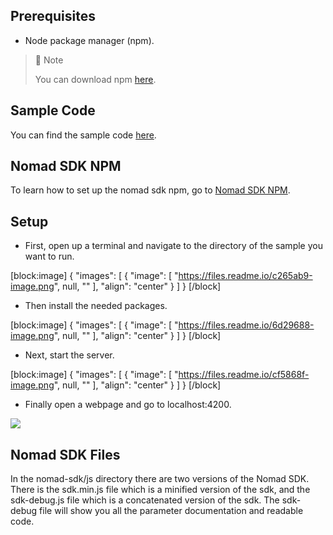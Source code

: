 ## Prerequisites

- Node package manager (npm).

> 📘 Note
> 
> You can download npm [here](https://nodejs.org/en/download).

## Sample Code

You can find the sample code [here](https://github.com/Nomad-Media/samples-js).

## Nomad SDK NPM

To learn how to set up the nomad sdk npm, go to [Nomad SDK NPM](https://github.com/Nomad-Media/nomad-sdk/tree/main/nomad-sdk-npm).

## Setup

- First, open up a terminal and navigate to the directory of the sample you want to run.

[block:image]
{
  "images": [
{
      "image": [
        "https://files.readme.io/c265ab9-image.png",
        null,
        ""
      ],
      "align": "center"
    }
  ]
}
[/block]


- Then install the needed packages.

[block:image]
{
  "images": [
    {
      "image": [
        "https://files.readme.io/6d29688-image.png",
        null,
        ""
      ],
      "align": "center"
    }
  ]
}
[/block]


- Next, start the server.

[block:image]
{
  "images": [
    {
      "image": [
        "https://files.readme.io/cf5868f-image.png",
        null,
        ""
      ],
      "align": "center"
    }
  ]
}
[/block]


- Finally open a webpage and go to localhost:4200.

![](https://files.readme.io/978ae99-image.png)

## Nomad SDK Files

In the nomad-sdk/js directory there are two versions of the Nomad SDK. There is the sdk.min.js file which is a minified version of the sdk, and the sdk-debug.js file which is a concatenated version of the sdk. The sdk-debug file will show you all the parameter documentation and readable code.